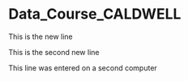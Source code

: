 # Data_Course_CALDWELL

This is the new line

This is the second new line

This line was entered on a second computer